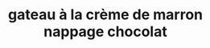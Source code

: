 ---
title: gateau à la crème de marron nappage chocolat
draft: false
layout: recettes
type: dessert
categories:
  - Gateau
regime:
  - sans-gluten
cuisson: Oui
temperature: Froid
plate: 12
check: Oui
checkAlwaysOk: false
ingredients:
  sec:
    - title: Sarrasin
      quantite: 100
      unit: grammes
  lof:
    - title: Oeuf
      quantite: 4
      unit: unité
    - title: Farine de blé noir (sarrasin)
      quantite: 2
      unit: c. à soupe
  frais:
    - title: Beurre demi-sel
      quantite: 25
      unit: grammes
      commentaire: pour la nappage à mélanger avec le chocolat
    - title: Beurre demi-sel
      quantite: 100
      unit: grammes
  sucres:
    - title: Confiture de chataigne (sans sucre)
      quantite: 500
      unit: grammes
    - title: Chocolat noir patissier 70p100
      quantite: 200
      unit: grammes
preparation: |-
  Mélanger tous les ingrédients

  mettre au four 15 min à 200°

  Après cuisson
  mettre le nappage (chocolat+beurre) et les graines de sarrasin torréfiées
publishDate: 2025-05-22T16:47:00.000Z
uuid: 0ncv61f5
titleslug: gateau-a-la-creme-de-marron-nappage-chocolat_0ncv61f5
---
